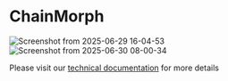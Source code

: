 # ChainMorph
![Screenshot from 2025-06-29 16-04-53](https://github.com/user-attachments/assets/0ed95c4a-ebd2-4da2-9268-dc8b44b47535)
![Screenshot from 2025-06-30 08-00-34](https://github.com/user-attachments/assets/046730e2-6fa6-4d27-b378-a90306e05c50)

Please visit our [technical documentation](https://smits-organization-1.gitbook.io/chainmorph) for more details 



